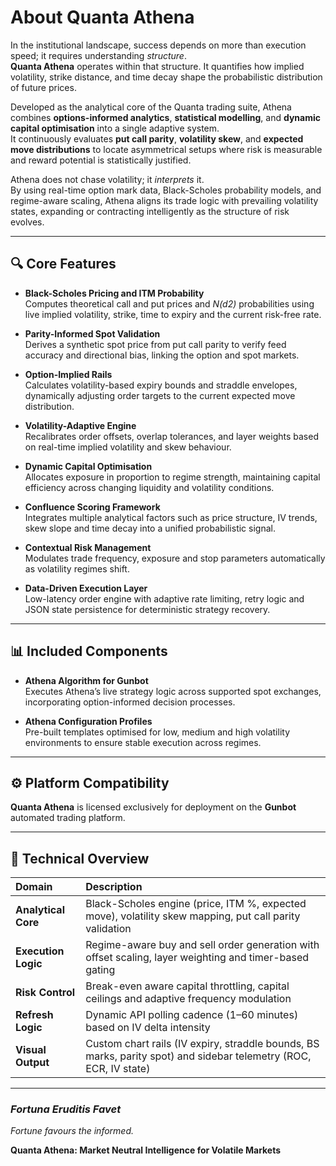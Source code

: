 # About Quanta Athena

In the institutional landscape, success depends on more than execution speed; it requires understanding *structure*.  
**Quanta Athena** operates within that structure. It quantifies how implied volatility, strike distance, and time decay shape the probabilistic distribution of future prices.

Developed as the analytical core of the Quanta trading suite, Athena combines **options-informed analytics**, **statistical modelling**, and **dynamic capital optimisation** into a single adaptive system.  
It continuously evaluates **put call parity**, **volatility skew**, and **expected move distributions** to locate asymmetrical setups where risk is measurable and reward potential is statistically justified.

Athena does not chase volatility; it *interprets* it.  
By using real-time option mark data, Black-Scholes probability models, and regime-aware scaling, Athena aligns its trade logic with prevailing volatility states, expanding or contracting intelligently as the structure of risk evolves.

---

## 🔍 Core Features

- **Black-Scholes Pricing and ITM Probability**  
  Computes theoretical call and put prices and *N(d2)* probabilities using live implied volatility, strike, time to expiry and the current risk-free rate.

- **Parity-Informed Spot Validation**  
  Derives a synthetic spot price from put call parity to verify feed accuracy and directional bias, linking the option and spot markets.

- **Option-Implied Rails**  
  Calculates volatility-based expiry bounds and straddle envelopes, dynamically adjusting order targets to the current expected move distribution.

- **Volatility-Adaptive Engine**  
  Recalibrates order offsets, overlap tolerances, and layer weights based on real-time implied volatility and skew behaviour.

- **Dynamic Capital Optimisation**  
  Allocates exposure in proportion to regime strength, maintaining capital efficiency across changing liquidity and volatility conditions.

- **Confluence Scoring Framework**  
  Integrates multiple analytical factors such as price structure, IV trends, skew slope and time decay into a unified probabilistic signal.

- **Contextual Risk Management**  
  Modulates trade frequency, exposure and stop parameters automatically as volatility regimes shift.

- **Data-Driven Execution Layer**  
  Low-latency order engine with adaptive rate limiting, retry logic and JSON state persistence for deterministic strategy recovery.

---

## 📊 Included Components

- **Athena Algorithm for Gunbot**  
  Executes Athena’s live strategy logic across supported spot exchanges, incorporating option-informed decision processes.

- **Athena Configuration Profiles**  
  Pre-built templates optimised for low, medium and high volatility environments to ensure stable execution across regimes.

---

## ⚙️ Platform Compatibility

**Quanta Athena** is licensed exclusively for deployment on the **Gunbot** automated trading platform.

---

## 🧠 Technical Overview

| Domain | Description |
|:--|:--|
| **Analytical Core** | Black-Scholes engine (price, ITM %, expected move), volatility skew mapping, put call parity validation |
| **Execution Logic** | Regime-aware buy and sell order generation with offset scaling, layer weighting and timer-based gating |
| **Risk Control** | Break-even aware capital throttling, capital ceilings and adaptive frequency modulation |
| **Refresh Logic** | Dynamic API polling cadence (1–60 minutes) based on IV delta intensity |
| **Visual Output** | Custom chart rails (IV expiry, straddle bounds, BS marks, parity spot) and sidebar telemetry (ROC, ECR, IV state) |

---

### *Fortuna Eruditis Favet*  
*Fortune favours the informed.*

**Quanta Athena: Market Neutral Intelligence for Volatile Markets**
